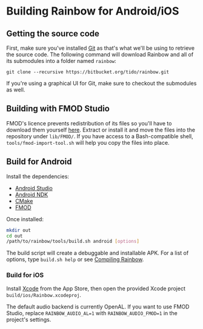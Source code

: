 # Building Rainbow for Android/iOS

## Getting the source code

First, make sure you've installed [Git](https://git-scm.com/downloads) as that's
what we'll be using to retrieve the source code. The following command will
download Rainbow and all of its submodules into a folder named `rainbow`:

`git clone --recursive https://bitbucket.org/tido/rainbow.git`

If you're using a graphical UI for Git, make sure to checkout the submodules as
well.

## Building with FMOD Studio

FMOD's licence prevents redistribution of its files so you'll have to download
them yourself [here](https://www.fmod.org/download/). Extract or install it and
move the files into the repository under `lib/FMOD/`. If you have access to a
Bash-compatible shell, `tools/fmod-import-tool.sh` will help you copy the files
into place.

## Build for Android

Install the dependencies:

* [Android Studio](https://developer.android.com/studio/)
* [Android NDK](https://developer.android.com/ndk/downloads/)
* [CMake](https://cmake.org/)
* [FMOD](https://www.fmod.org/)

Once installed:

```bash
mkdir out
cd out
/path/to/rainbow/tools/build.sh android [options]
```

The build script will create a debuggable and installable APK. For a list of
options, type `build.sh help` or see [Compiling Rainbow](#compiling-rainbow).

### Build for iOS

Install [Xcode](https://itunes.apple.com/no/app/xcode/id497799835?mt=12) from
the App Store, then open the provided Xcode project
`build/ios/Rainbow.xcodeproj`.

The default audio backend is currently OpenAL. If you want to use FMOD Studio,
replace `RAINBOW_AUDIO_AL=1` with `RAINBOW_AUDIO_FMOD=1` in the project's
settings.
